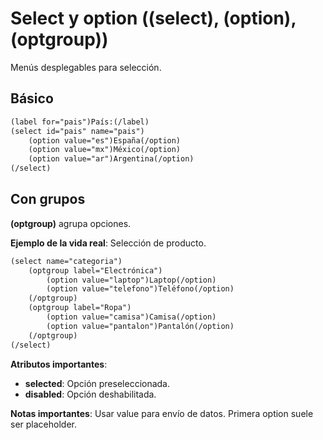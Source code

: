 # Select y option ((select), (option), (optgroup))

Menús desplegables para selección.

## Básico

```html
(label for="pais")País:(/label)
(select id="pais" name="pais")
    (option value="es")España(/option)
    (option value="mx")México(/option)
    (option value="ar")Argentina(/option)
(/select)
```

## Con grupos

**(optgroup)** agrupa opciones.

**Ejemplo de la vida real**: Selección de producto.

```html
(select name="categoria")
    (optgroup label="Electrónica")
        (option value="laptop")Laptop(/option)
        (option value="telefono")Teléfono(/option)
    (/optgroup)
    (optgroup label="Ropa")
        (option value="camisa")Camisa(/option)
        (option value="pantalon")Pantalón(/option)
    (/optgroup)
(/select)
```

**Atributos importantes**:
- **selected**: Opción preseleccionada.
- **disabled**: Opción deshabilitada.

**Notas importantes**: Usar value para envío de datos. Primera option suele ser placeholder.